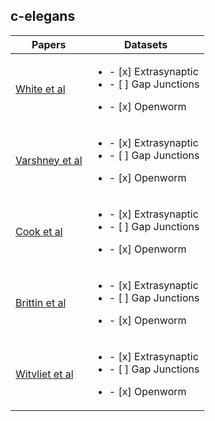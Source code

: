 ## c-elegans


| Papers                                                     | Datasets      |
| -------------                                              | -----         |
| [White et al](datasets/connectomes/0.White_1984.md)        | <ul><li>- [x] Extrasynaptic</li><li>- [ ] Gap Junctions</li></ul><ul><li>- [x] Openworm|
| [Varshney et al](datasets/connectomes/1.Varshney_2011.md)  | <ul><li>- [x] Extrasynaptic</li><li>- [ ] Gap Junctions</li></ul><ul><li>- [x] Openworm              |
| [Cook et al](datasets/connectomes/2.Cook_2019.md)          | <ul><li>- [x] Extrasynaptic</li><li>- [ ] Gap Junctions</li></ul><ul><li>- [x] Openworm               | 
| [Brittin et al](datasets/connectomes/3.Brittin_2021.md)    | <ul><li>- [x] Extrasynaptic</li><li>- [ ] Gap Junctions</li></ul><ul><li>- [x] Openworm              | 
| [Witvliet et al](datasets/connectomes/4.Witvliet_2021.md)  |<ul><li>- [x] Extrasynaptic</li><li>- [ ] Gap Junctions</li></ul><ul><li>- [x] Openworm               |
